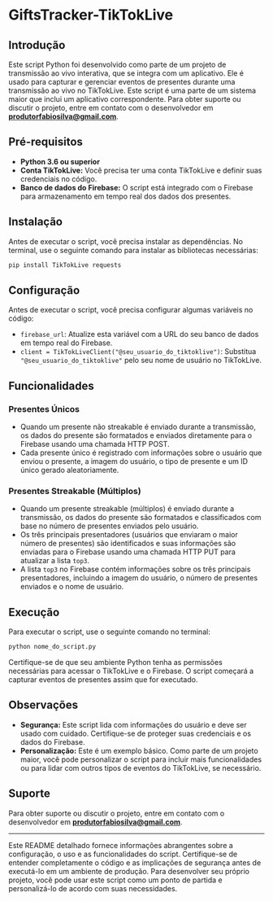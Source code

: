 # GiftsTracker-TikTokLive

## Introdução

Este script Python foi desenvolvido como parte de um projeto de transmissão ao vivo interativa, que se integra com um aplicativo. Ele é usado para capturar e gerenciar eventos de presentes durante uma transmissão ao vivo no TikTokLive. Este script é uma parte de um sistema maior que inclui um aplicativo correspondente. Para obter suporte ou discutir o projeto, entre em contato com o desenvolvedor em **produtorfabiosilva@gmail.com**.

## Pré-requisitos

- **Python 3.6 ou superior**
- **Conta TikTokLive:** Você precisa ter uma conta TikTokLive e definir suas credenciais no código.
- **Banco de dados do Firebase:** O script está integrado com o Firebase para armazenamento em tempo real dos dados dos presentes.

## Instalação

Antes de executar o script, você precisa instalar as dependências. No terminal, use o seguinte comando para instalar as bibliotecas necessárias:

```bash
pip install TikTokLive requests
```

## Configuração

Antes de executar o script, você precisa configurar algumas variáveis no código:

- `firebase_url`: Atualize esta variável com a URL do seu banco de dados em tempo real do Firebase.
- `client = TikTokLiveClient("@seu_usuario_do_tiktoklive")`: Substitua `"@seu_usuario_do_tiktoklive"` pelo seu nome de usuário no TikTokLive.

## Funcionalidades

### Presentes Únicos

- Quando um presente não streakable é enviado durante a transmissão, os dados do presente são formatados e enviados diretamente para o Firebase usando uma chamada HTTP POST.
- Cada presente único é registrado com informações sobre o usuário que enviou o presente, a imagem do usuário, o tipo de presente e um ID único gerado aleatoriamente.

### Presentes Streakable (Múltiplos)

- Quando um presente streakable (múltiplos) é enviado durante a transmissão, os dados do presente são formatados e classificados com base no número de presentes enviados pelo usuário.
- Os três principais presentadores (usuários que enviaram o maior número de presentes) são identificados e suas informações são enviadas para o Firebase usando uma chamada HTTP PUT para atualizar a lista `top3`.
- A lista `top3` no Firebase contém informações sobre os três principais presentadores, incluindo a imagem do usuário, o número de presentes enviados e o nome de usuário.

## Execução

Para executar o script, use o seguinte comando no terminal:

```bash
python nome_do_script.py
```

Certifique-se de que seu ambiente Python tenha as permissões necessárias para acessar o TikTokLive e o Firebase. O script começará a capturar eventos de presentes assim que for executado.

## Observações

- **Segurança:** Este script lida com informações do usuário e deve ser usado com cuidado. Certifique-se de proteger suas credenciais e os dados do Firebase.
- **Personalização:** Este é um exemplo básico. Como parte de um projeto maior, você pode personalizar o script para incluir mais funcionalidades ou para lidar com outros tipos de eventos do TikTokLive, se necessário.

## Suporte

Para obter suporte ou discutir o projeto, entre em contato com o desenvolvedor em **produtorfabiosilva@gmail.com**.

---

Este README detalhado fornece informações abrangentes sobre a configuração, o uso e as funcionalidades do script. Certifique-se de entender completamente o código e as implicações de segurança antes de executá-lo em um ambiente de produção. Para desenvolver seu próprio projeto, você pode usar este script como um ponto de partida e personalizá-lo de acordo com suas necessidades.
